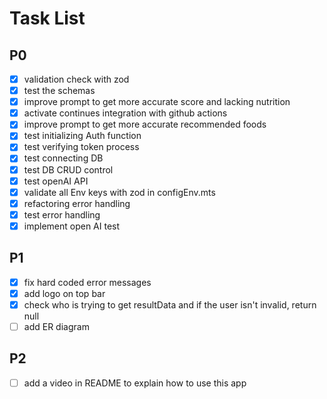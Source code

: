 # Task List

## P0

- [x] validation check with zod
- [x] test the schemas
- [x] improve prompt to get more accurate score and lacking nutrition
- [x] activate continues integration with github actions
- [x] improve prompt to get more accurate recommended foods
- [x] test initializing Auth function
- [x] test verifying token process
- [x] test connecting DB
- [x] test DB CRUD control
- [x] test openAI API
- [x] validate all Env keys with zod in configEnv.mts
- [x] refactoring error handling
- [x] test error handling
- [x] implement open AI test

## P1

- [x] fix hard coded error messages
- [x] add logo on top bar
- [x] check who is trying to get resultData and if the user isn't invalid, return null
- [ ] add ER diagram

## P2

- [ ] add a video in README to explain how to use this app
